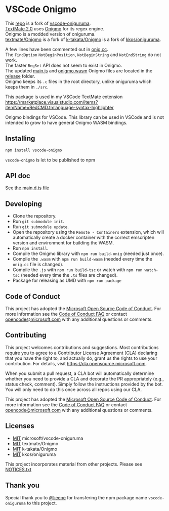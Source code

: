 # VSCode Onigmo

This [repo](https://github.com/RedCMD/vscode-Onigmo) is a fork of [vscode-oniguruma](https://github.com/microsoft/vscode-oniguruma).  
[TextMate 2.0](https://macromates.com/) uses [Onigmo](https://github.com/textmate/Onigmo/tree/Onigmo-5.13.5) for its regex engine.  
Onigmo is a modded version of oniguruma.  
[textmate/Onigmo](https://github.com/textmate/Onigmo) is a fork of [k-takata/Onigmo](https://github.com/k-takata/Onigmo) is a fork of [kkos/oniguruma](https://github.com/kkos/oniguruma).  

A few lines have been commented out in [onig.cc](/src/onig.cc).  
The `FindOption` `NotBeginPosition`, `NotBeginString` and `NotEndString` do not work.  
The faster `RegSet` API does not seem to exist in Onigmo.  
The updated [main.js](/release/main.js) and [onigmo.wasm](/release/onigmo.wasm) Onigmo files are located in the [release](/release/) folder.  
Onigmo keeps its `.c` files in the root directory, unlike oniguruma which keeps them in `./src`.  

This package is used in my VSCode TextMate extension https://marketplace.visualstudio.com/items?itemName=RedCMD.tmlanguage-syntax-highlighter  

Onigmo bindings for VSCode. This library can be used in VSCode and is not intended to grow to have general Onigmo WASM bindings.

## Installing

```sh
npm install vscode-onigmo
```
`vscode-onigmo` is let to be published to npm

## API doc

See [the main.d.ts file](./main.d.ts)

## Developing

* Clone the repository.
* Run `git submodule init`.
* Run `git submodule update`.
* Open the repository using the `Remote - Containers` extension, which will automatically create a docker container with the correct emscripten version and environment for building the WASM.
* Run `npm install`.
* Compile the Onigmo library with `npm run build-onig` (needed just once).
* Compile the `.wasm` with `npm run build-wasm` (needed every time the `onig.cc` file is changed).
* Compile the `.js` with `npm run build-tsc` or watch with `npm run watch-tsc` (needed every time the `.ts` files are changed).
* Package for releasing as UMD with `npm run package`

## Code of Conduct

This project has adopted the [Microsoft Open Source Code of Conduct](https://opensource.microsoft.com/codeofconduct/). For more information see the [Code of Conduct FAQ](https://opensource.microsoft.com/codeofconduct/faq/) or contact [opencode@microsoft.com](mailto:opencode@microsoft.com) with any additional questions or comments.

## Contributing

This project welcomes contributions and suggestions.  Most contributions require you to agree to a
Contributor License Agreement (CLA) declaring that you have the right to, and actually do, grant us
the rights to use your contribution. For details, visit https://cla.opensource.microsoft.com.

When you submit a pull request, a CLA bot will automatically determine whether you need to provide
a CLA and decorate the PR appropriately (e.g., status check, comment). Simply follow the instructions
provided by the bot. You will only need to do this once across all repos using our CLA.

This project has adopted the [Microsoft Open Source Code of Conduct](https://opensource.microsoft.com/codeofconduct/).
For more information see the [Code of Conduct FAQ](https://opensource.microsoft.com/codeofconduct/faq/) or
contact [opencode@microsoft.com](mailto:opencode@microsoft.com) with any additional questions or comments.

## Licenses
* [MIT](https://github.com/microsoft/vscode-oniguruma/blob/master/LICENSE.txt) microsoft/vscode-oniguruma
* [MIT](https://github.com/textmate/Onigmo?tab=License-1-ov-file) textmate/Onigmo
* [MIT](https://github.com/k-takata/Onigmo?tab=License-1-ov-file) k-takata/Onigmo
* [MIT](https://github.com/kkos/oniguruma?tab=License-1-ov-file) kkos/oniguruma

This project incorporates material from other projects. Please see [NOTICES.txt](https://github.com/microsoft/vscode-oniguruma/blob/master/NOTICES.txt)

## Thank you

Special thank you to [@lieene](https://github.com/lieene) for transfering the npm package name `vscode-oniguruma` to this project.
